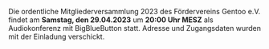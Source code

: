 <!--
.. title: Mitgliederversammlung 2023-04-29
.. slug: mitgliederversammlung-2023-04-29
.. date: 2023-03-28 22:45:00 UTC+02:00
.. tags: 
.. category: 
.. link: 
.. description: 
.. type: text
-->

Die ordentliche Mitgliederversammlung 2023
des Fördervereins Gentoo e.V. findet
am **Samstag, den 29.04.2023**
um **20:00 Uhr MESZ**
als Audiokonferenz mit BigBlueButton statt.
Adresse und Zugangsdaten wurden mit der Einladung verschickt.
